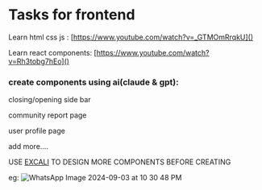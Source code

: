# Tasks for frontend

Learn html css js : [https://www.youtube.com/watch?v=_GTMOmRrqkU]()

Learn react components: [https://www.youtube.com/watch?v=Rh3tobg7hEo]()

### create components using ai(claude & gpt):

closing/opening side bar

community report page

user profile page

add more....

USE [EXCALI](https://excalidraw.com/) TO DESIGN MORE COMPONENTS BEFORE CREATING

eg:
![WhatsApp Image 2024-09-03 at 10 30 48 PM](https://github.com/user-attachments/assets/fa501d2d-5d6f-4f41-a9f3-ed03a52034bb)
